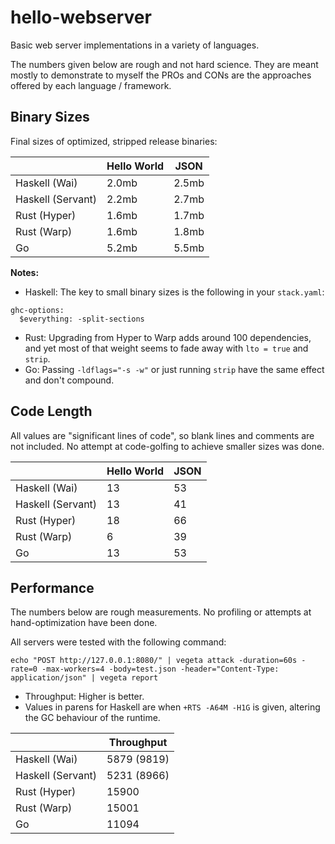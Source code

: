 # hello-webserver

Basic web server implementations in a variety of languages.

The numbers given below are rough and not hard science. They are meant mostly to
demonstrate to myself the PROs and CONs are the approaches offered by each
language / framework.

## Binary Sizes

Final sizes of optimized, stripped release binaries:

|                   | Hello World | JSON  |
|-------------------|-------------|-------|
| Haskell (Wai)     | 2.0mb       | 2.5mb |
| Haskell (Servant) | 2.2mb       | 2.7mb |
| Rust (Hyper)      | 1.6mb       | 1.7mb |
| Rust (Warp)       | 1.6mb       | 1.8mb |
| Go                | 5.2mb       | 5.5mb |

**Notes:**

- Haskell: The key to small binary sizes is the following in your `stack.yaml`:
```
ghc-options:
  $everything: -split-sections
```
- Rust: Upgrading from Hyper to Warp adds around 100 dependencies, and yet most
  of that weight seems to fade away with `lto = true` and `strip`.
- Go: Passing `-ldflags="-s -w"` or just running `strip` have the same effect
  and don't compound.

## Code Length

All values are "significant lines of code", so blank lines and comments are not
included. No attempt at code-golfing to achieve smaller sizes was done.

|                   | Hello World | JSON |
|-------------------|-------------|------|
| Haskell (Wai)     |          13 |   53 |
| Haskell (Servant) |          13 |   41 |
| Rust (Hyper)      |          18 |   66 |
| Rust (Warp)       |           6 |   39 |
| Go                |          13 |   53 |

## Performance

The numbers below are rough measurements. No profiling or attempts at
hand-optimization have been done.

All servers were tested with the following command:

```
echo "POST http://127.0.0.1:8080/" | vegeta attack -duration=60s -rate=0 -max-workers=4 -body=test.json -header="Content-Type: application/json" | vegeta report
```

- Throughput: Higher is better.
- Values in parens for Haskell are when `+RTS -A64M -H1G` is given, altering the
  GC behaviour of the runtime.

|                   |  Throughput |
|-------------------|-------------|
| Haskell (Wai)     | 5879 (9819) |
| Haskell (Servant) | 5231 (8966) |
| Rust (Hyper)      |       15900 |
| Rust (Warp)       |       15001 |
| Go                |       11094 |
